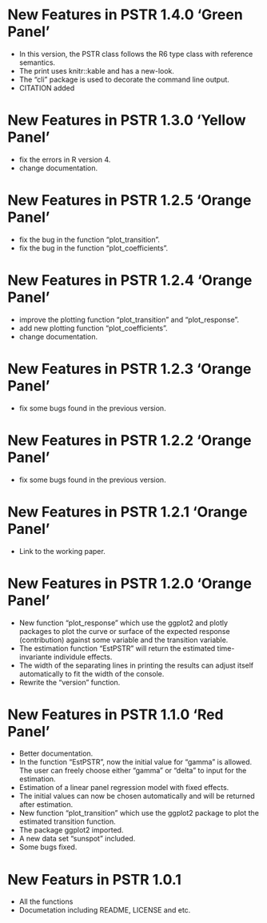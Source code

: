 <!-- README.md is generated from README.Rmd. Please edit that file -->

# New Features in PSTR 1.4.0 ‘Green Panel’

-   In this version, the PSTR class follows the R6 type class with
    reference semantics.
-   The print uses knitr::kable and has a new-look.
-   The “cli” package is used to decorate the command line output.
-   CITATION added

# New Features in PSTR 1.3.0 ‘Yellow Panel’

-   fix the errors in R version 4.
-   change documentation.

# New Features in PSTR 1.2.5 ‘Orange Panel’

-   fix the bug in the function “plot_transition”.
-   fix the bug in the function “plot_coefficients”.

# New Features in PSTR 1.2.4 ‘Orange Panel’

-   improve the plotting function “plot_transition” and “plot_response”.
-   add new plotting function “plot_coefficients”.
-   change documentation.

# New Features in PSTR 1.2.3 ‘Orange Panel’

-   fix some bugs found in the previous version.

# New Features in PSTR 1.2.2 ‘Orange Panel’

-   fix some bugs found in the previous version.

# New Features in PSTR 1.2.1 ‘Orange Panel’

-   Link to the working paper.

# New Features in PSTR 1.2.0 ‘Orange Panel’

-   New function “plot_response” which use the ggplot2 and plotly
    packages to plot the curve or surface of the expected response
    (contribution) against some variable and the transition variable.
-   The estimation function “EstPSTR” will return the estimated
    time-invariante individule effects.
-   The width of the separating lines in printing the results can adjust
    itself automatically to fit the width of the console.
-   Rewrite the “version” function.

# New Features in PSTR 1.1.0 ‘Red Panel’

-   Better documentation.
-   In the function “EstPSTR”, now the initial value for “gamma” is
    allowed. The user can freely choose either “gamma” or “delta” to
    input for the estimation.
-   Estimation of a linear panel regression model with fixed effects.
-   The initial values can now be chosen automatically and will be
    returned after estimation.
-   New function “plot_transition” which use the ggplot2 package to plot
    the estimated transition function.
-   The package ggplot2 imported.
-   A new data set “sunspot” included.
-   Some bugs fixed.

# New Featurs in PSTR 1.0.1

-   All the functions
-   Documetation including README, LICENSE and etc.
